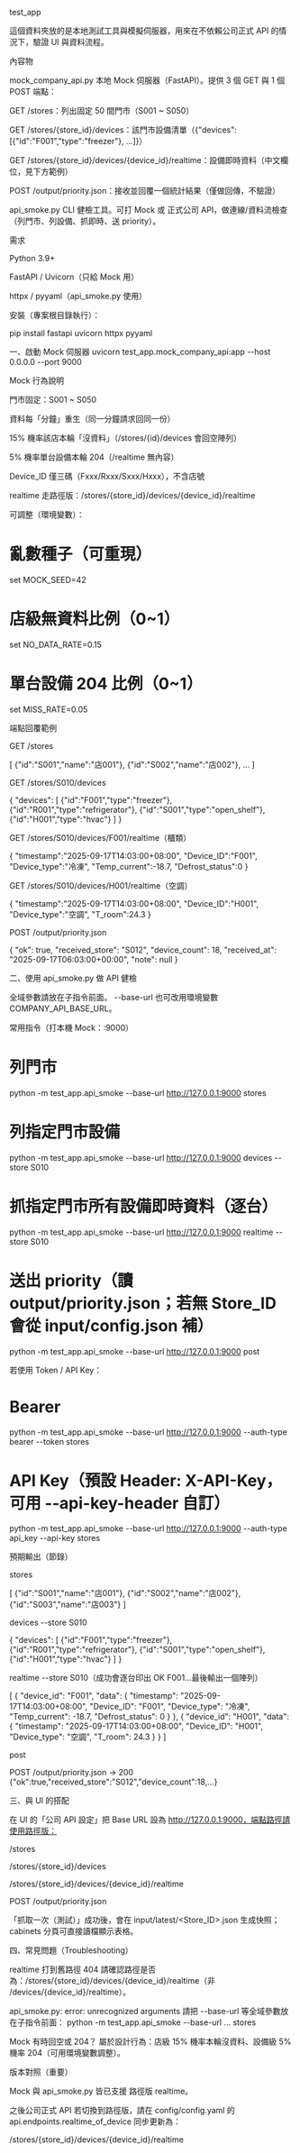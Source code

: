 test_app

這個資料夾放的是本地測試工具與模擬伺服器，用來在不依賴公司正式 API 的情況下，驗證 UI 與資料流程。

內容物

mock_company_api.py
本地 Mock 伺服器（FastAPI）。提供 3 個 GET 與 1 個 POST 端點：

GET /stores：列出固定 50 間門市（S001 ~ S050）

GET /stores/{store_id}/devices：該門市設備清單（{"devices":[{"id":"F001","type":"freezer"}, ...]}）

GET /stores/{store_id}/devices/{device_id}/realtime：設備即時資料（中文欄位，見下方範例）

POST /output/priority.json：接收並回覆一個統計結果（僅做回傳，不驗證）

api_smoke.py
CLI 健檢工具。可打 Mock 或 正式公司 API，做連線/資料流檢查（列門市、列設備、抓即時、送 priority）。

需求

Python 3.9+

FastAPI / Uvicorn（只給 Mock 用）

httpx / pyyaml（api_smoke.py 使用）

安裝（專案根目錄執行）：

pip install fastapi uvicorn httpx pyyaml

一、啟動 Mock 伺服器
uvicorn test_app.mock_company_api:app --host 0.0.0.0 --port 9000

Mock 行為說明

門市固定：S001 ~ S050

資料每「分鐘」重生（同一分鐘請求回同一份）

15% 機率該店本輪「沒資料」（/stores/{id}/devices 會回空陣列）

5% 機率單台設備本輪 204（/realtime 無內容）

Device_ID 僅三碼（Fxxx/Rxxx/Sxxx/Hxxx），不含店號

realtime 走路徑版：/stores/{store_id}/devices/{device_id}/realtime

可調整（環境變數）：

# 亂數種子（可重現）
set MOCK_SEED=42
# 店級無資料比例（0~1）
set NO_DATA_RATE=0.15
# 單台設備 204 比例（0~1）
set MISS_RATE=0.05

端點回覆範例

GET /stores

[
  {"id":"S001","name":"店001"},
  {"id":"S002","name":"店002"},
  ...
]


GET /stores/S010/devices

{
  "devices": [
    {"id":"F001","type":"freezer"},
    {"id":"R001","type":"refrigerator"},
    {"id":"S001","type":"open_shelf"},
    {"id":"H001","type":"hvac"}
  ]
}


GET /stores/S010/devices/F001/realtime（櫃類）

{
  "timestamp":"2025-09-17T14:03:00+08:00",
  "Device_ID":"F001",
  "Device_type":"冷凍",
  "Temp_current":-18.7,
  "Defrost_status":0
}


GET /stores/S010/devices/H001/realtime（空調）

{
  "timestamp":"2025-09-17T14:03:00+08:00",
  "Device_ID":"H001",
  "Device_type":"空調",
  "T_room":24.3
}


POST /output/priority.json

{
  "ok": true,
  "received_store": "S012",
  "device_count": 18,
  "received_at": "2025-09-17T06:03:00+00:00",
  "note": null
}

二、使用 api_smoke.py 做 API 健檢

全域參數請放在子指令前面。
--base-url 也可改用環境變數 COMPANY_API_BASE_URL。

常用指令（打本機 Mock：:9000）
# 列門市
python -m test_app.api_smoke --base-url http://127.0.0.1:9000 stores

# 列指定門市設備
python -m test_app.api_smoke --base-url http://127.0.0.1:9000 devices --store S010

# 抓指定門市所有設備即時資料（逐台）
python -m test_app.api_smoke --base-url http://127.0.0.1:9000 realtime --store S010

# 送出 priority（讀 output/priority.json；若無 Store_ID 會從 input/config.json 補）
python -m test_app.api_smoke --base-url http://127.0.0.1:9000 post


若使用 Token / API Key：

# Bearer
python -m test_app.api_smoke --base-url http://127.0.0.1:9000 --auth-type bearer --token <TOKEN> stores

# API Key（預設 Header: X-API-Key，可用 --api-key-header 自訂）
python -m test_app.api_smoke --base-url http://127.0.0.1:9000 --auth-type api_key --api-key <KEY> stores

預期輸出（節錄）

stores

[
  {"id":"S001","name":"店001"},
  {"id":"S002","name":"店002"},
  {"id":"S003","name":"店003"}
]


devices --store S010

{
  "devices": [
    {"id":"F001","type":"freezer"},
    {"id":"R001","type":"refrigerator"},
    {"id":"S001","type":"open_shelf"},
    {"id":"H001","type":"hvac"}
  ]
}


realtime --store S010（成功會逐台印出 OK F001…最後輸出一個陣列）

[
  {
    "device_id": "F001",
    "data": {
      "timestamp": "2025-09-17T14:03:00+08:00",
      "Device_ID": "F001",
      "Device_type": "冷凍",
      "Temp_current": -18.7,
      "Defrost_status": 0
    }
  },
  {
    "device_id": "H001",
    "data": {
      "timestamp": "2025-09-17T14:03:00+08:00",
      "Device_ID": "H001",
      "Device_type": "空調",
      "T_room": 24.3
    }
  }
]


post

POST /output/priority.json -> 200
{"ok":true,"received_store":"S012","device_count":18,...}

三、與 UI 的搭配

在 UI 的「公司 API 設定」把 Base URL 設為 http://127.0.0.1:9000，端點路徑請使用路徑版：

/stores

/stores/{store_id}/devices

/stores/{store_id}/devices/{device_id}/realtime

POST /output/priority.json

「抓取一次（測試）」成功後，會在 input/latest/<Store_ID>.json 生成快照；cabinets 分頁可直接讀檔顯示表格。

四、常見問題（Troubleshooting）

realtime 打到舊路徑 404
請確認路徑是否為：/stores/{store_id}/devices/{device_id}/realtime（非 /devices/{device_id}/realtime）。

api_smoke.py: error: unrecognized arguments
請把 --base-url 等全域參數放在子指令前面：
python -m test_app.api_smoke --base-url ... stores

Mock 有時回空或 204？
屬於設計行為：店級 15% 機率本輪沒資料、設備級 5% 機率 204（可用環境變數調整）。

版本對照（重要）

Mock 與 api_smoke.py 皆已支援 路徑版 realtime。

之後公司正式 API 若切換到路徑版，請在 config/config.yaml 的 api.endpoints.realtime_of_device 同步更新為：

/stores/{store_id}/devices/{device_id}/realtime